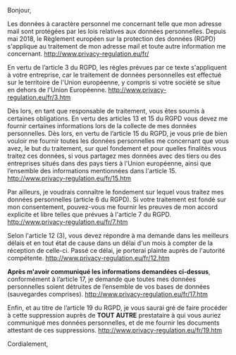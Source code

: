 Bonjour,

Les données à caractère personnel me concernant telle que mon adresse mail sont protégées par les lois relatives aux données personnelles. Depuis mai 2018, le Règlement européen sur la protection des données (RGPD) s'applique au traitement de mon adresse mail et toute autre information me concernant. 
	http://www.privacy-regulation.eu/fr/

En vertu de l’article 3 du RGPD, les règles prévues par ce texte s'appliquent à votre entreprise, car le traitement de données personnelles est effectué sur le territoire de l'Union européenne, y compris si votre société se situe en dehors de l'Union Européenne.
	http://www.privacy-regulation.eu/fr/3.htm

Dès lors, en tant que responsable de traitement, vous êtes soumis à certaines obligations.
En vertu des articles 13 et 15 du RGPD vous devez me fournir certaines informations lors de la collecte de mes données personnelles. Dès lors, en vertu de l’article 15 du RGPD, je vous prie de bien vouloir me fournir toutes les données personnelles me concernant que vous avez, le but du traitement, sur quel fondement et pour quelles finalités vous traitez ces données, si vous partagez mes données avec des tiers ou des entreprises situés dans des pays tiers à l'Union européenne, ainsi que l’ensemble des informations mentionnées dans l'article 15.
	http://www.privacy-regulation.eu/fr/15.htm

Par ailleurs, je voudrais connaître le fondement sur lequel vous traitez mes données personnelles (article 6 du RGPD). Si votre traitement est fondé sur mon consentement, pouvez-vous me fournir les preuves de mon accord explicite et libre telles que prévues à l'article 7 du RGPD.
	http://www.privacy-regulation.eu/fr/7.htm

Selon l'article 12 (3), vous devez répondre à ma demande dans les meilleurs délais et en tout état de cause dans un délai d'un mois à compter de la réception de celle-ci. Passé ce délai, je porterai plainte auprès de l'autorité compétente.
	http://www.privacy-regulation.eu/fr/12.htm

**Après m'avoir communiqué les informations demandées ci-dessus**, conformément à l’article 17, je demande que toutes mes données personnelles soient détruites de l’ensemble de vos bases de données (sauvegardes comprises).
	http://www.privacy-regulation.eu/fr/17.htm

Enfin, et au titre de l’article 19 du RGPD, je vous saurai gré de faire procéder à cette suppression auprès de **TOUT AUTRE** prestataire à qui vous auriez communiqué mes données personnelles, et de me fournir les documents attestant de ces suppressions.
	http://www.privacy-regulation.eu/fr/19.htm


Cordialement,
